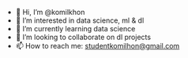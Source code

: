 - 👋 Hi, I’m @komilkhon
- 👀 I’m interested in data science, ml & dl
- 🌱 I’m currently learning data science
- 💞️ I’m looking to collaborate on dl projects
- 📫 How to reach me: studentkomilhon@gmail.com


<!---
komilkhon/komilkhon is a ✨ special ✨ repository because its `README.md` (this file) appears on your GitHub profile.
You can click the Preview link to take a look at your changes.

- 😄 Pronouns: ...
- ⚡ Fun fact: ...
--->
